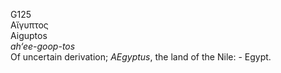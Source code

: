 <body>
  <p>G125<br>  Αἴγυπτος  <br> Aiguptos  <br><i>ah‘ee-goop-tos </i><br>Of uncertain derivation; <i>AEgyptus</i>, the land of the Nile: - Egypt.<br></p>
 </body>